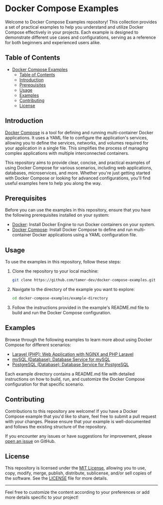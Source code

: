 
# Docker Compose Examples

Welcome to Docker Compose Examples repository! This collection provides a set of practical examples to help you understand and utilize Docker Compose effectively in your projects. Each example is designed to demonstrate different use cases and configurations, serving as a reference for both beginners and experienced users alike.

## Table of Contents

- [Docker Compose Examples](#docker-compose-examples)
  - [Table of Contents](#table-of-contents)
  - [Introduction](#introduction)
  - [Prerequisites](#prerequisites)
  - [Usage](#usage)
  - [Examples](#examples)
  - [Contributing](#contributing)
  - [License](#license)

## Introduction

[Docker Compose](https://docs.docker.com/compose/) is a tool for defining and running multi-container Docker applications. It uses a YAML file to configure the application's services, allowing you to define the services, networks, and volumes required for your application in a single file. This simplifies the process of managing complex applications with multiple interconnected containers.

This repository aims to provide clear, concise, and practical examples of using Docker Compose for various scenarios, including web applications, databases, microservices, and more. Whether you're just getting started with Docker Compose or looking for advanced configurations, you'll find useful examples here to help you along the way.

## Prerequisites

Before you can use the examples in this repository, ensure that you have the following prerequisites installed on your system:

- [Docker](https://docs.docker.com/get-docker/): Install Docker Engine to run Docker containers on your system.
- [Docker Compose](https://docs.docker.com/compose/install/): Install Docker Compose to define and run multi-container Docker applications using a YAML configuration file.

## Usage

To use the examples in this repository, follow these steps:

1. Clone the repository to your local machine:

    ```bash
    git clone https://github.com/tamer-dev/docker-compose-examples.git
    ```

2. Navigate to the directory of the example you want to explore:

    ```bash
    cd docker-compose-examples/example-directory
    ```

3. Follow the instructions provided in the example's README.md file to build and run the Docker Compose configuration.

## Examples

Browse through the following examples to learn more about using Docker Compose for different scenarios:

- [Laravel (PHP): Web Application with NGINX and PHP Laravel](laravel/)
- [mySQL (Database): Database Service for mySQL](databases/mysql/)
- [PostgreSQL (Database): Database Service for PostgreSQL](databases/postgres/)

<!-- - [Example 1: Web Application with NGINX and Flask](example1/)
- [Example 2: Database Service with PostgreSQL](example2/)
- [Example 3: Microservices Architecture with Node.js and Redis](example3/) -->

Each example directory contains a README.md file with detailed instructions on how to build, run, and customize the Docker Compose configuration for that specific scenario.

## Contributing

Contributions to this repository are welcome! If you have a Docker Compose example that you'd like to share, feel free to submit a pull request with your changes. Please ensure that your example is well-documented and follows the existing structure of the repository.

If you encounter any issues or have suggestions for improvement, please [open an issue](https://github.com/tamer-dev/docker-compose-examples/issues) on GitHub.

## License

This repository is licensed under the [MIT License](LICENSE), allowing you to use, copy, modify, merge, publish, distribute, sublicense, and/or sell copies of the software. See the [LICENSE](LICENSE) file for more details.

---

Feel free to customize the content according to your preferences or add more details specific to your project!